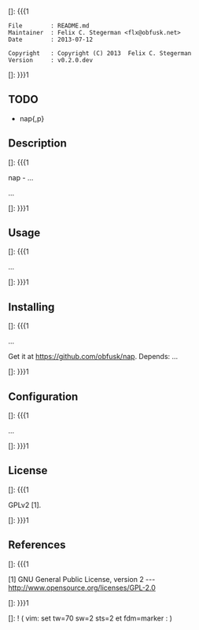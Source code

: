 []: {{{1

    File        : README.md
    Maintainer  : Felix C. Stegerman <flx@obfusk.net>
    Date        : 2013-07-12

    Copyright   : Copyright (C) 2013  Felix C. Stegerman
    Version     : v0.2.0.dev

[]: }}}1

## TODO

  * nap{,p}

## Description
[]: {{{1

  nap - ...

  ...

[]: }}}1

## Usage
[]: {{{1

  ...

[]: }}}1

## Installing
[]: {{{1

  ...

  Get it at https://github.com/obfusk/nap.  Depends: ...

[]: }}}1

## Configuration
[]: {{{1

  ...

[]: }}}1

## License
[]: {{{1

  GPLv2 [1].

[]: }}}1

## References
[]: {{{1

  [1] GNU General Public License, version 2
  --- http://www.opensource.org/licenses/GPL-2.0

[]: }}}1

[]: ! ( vim: set tw=70 sw=2 sts=2 et fdm=marker : )
